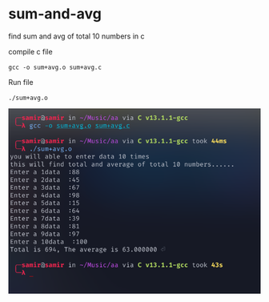 # sum-and-avg
find sum and avg of total 10 numbers in c



compile  c file 

```
gcc -o sum+avg.o sum+avg.c

```

Run file 
```
./sum+avg.o
```
![This is an image](./sum+avg.png)

